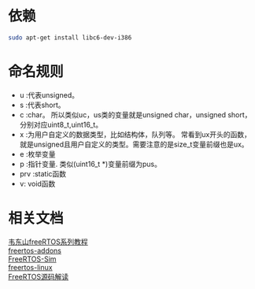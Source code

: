 # 依赖
```bash
sudo apt-get install libc6-dev-i386
```

# 命名规则
- u :代表unsigned。
- s :代表short。
- c :char。 所以类似uc，us类的变量就是unsigned char，unsigned short，分别对应uint8_t,uint16_t。
- x :为用户自定义的数据类型，比如结构体，队列等。 常看到ux开头的函数，就是unsigned且用户自定义的类型。需要注意的是size_t变量前缀也是ux。
- e :枚举变量
- p :指针变量. 类似(uint16_t *)变量前缀为pus。
- prv :static函数
- v: void函数


# 相关文档
[韦东山freeRTOS系列教程](https://blog.csdn.net/thisway_diy/article/details/121399484)       
[freertos-addons](https://github.com/michaelbecker/freertos-addons)         
[FreeRTOS-Sim](https://github.com/Muriukidavid/FreeRTOS-Sim)            
[freertos-linux](https://github.com/sean93park/freertos-linux)      
[FreeRTOS源码解读](https://github.com/Nrusher/FreeRTOS-Book)    
